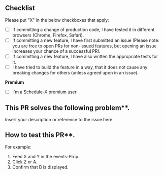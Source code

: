 ## Checklist

Please put "X" in the below checkboxes that apply:

- [ ] If committing a change of production code, I have tested it in different browsers (Chrome, Firefox, Safari).
- [ ] If committing a new feature, I have first submitted an issue (Please note: you are free to open PRs for non-issued features, but opening an issue increases your chance of a successful PR).
- [ ] If committing a new feature, I have also written the appropriate tests for it.
- [ ] I have tried to build the feature in a way, that it does not cause any breaking changes for others (unless
      agreed upon in an issue).

**Premium**
- [ ] I'm a Schedule-X premium user

## This PR solves the following problem**. 

Insert your description or reference to the issue here.

## How to test this PR\*\*.

For example:

1. Feed X and Y in the events-Prop.
2. Click Z or A.
3. Confirm that B is displayed.
